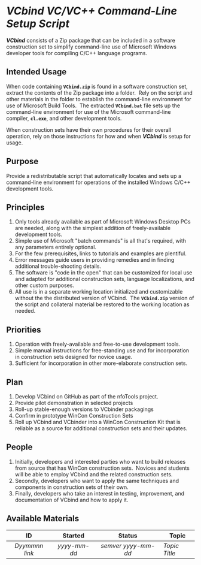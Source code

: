 <!-- index.md 0.1.1                 UTF-8                          2021-09-03
     ----1----|----2----|----3----|----4----|----5----|----6----|----7----|--*

                   VCBIND: VC/VC++ COMMAND-LINE SETUP SCRIPT
     -->

# ***VCbind** VC/VC++ Command-Line Setup Script*

***VCbind*** consists of a Zip package that can be included in a software
construction set to simplify command-line use of Microsoft Windows developer
tools for compiling C/C++ language programs.

## Intended Usage

When code containing **`VCbind.zip`** is found in a software construction set,
extract the contents of the Zip package into a folder.  Rely on the script
and other materials in the folder to establish the command-line environment
for use of Microsoft Build Tools.  The extracted **`VCbind.bat`** file sets up
the command-line environment for use of the Microsoft command-line compiler,
 **`cl.exe`**, and other development tools.

When construction sets have their own procedures for their overall operation,
rely on those instructions for how and when ***VCbind*** is setup for usage.

## Purpose

Provide a redistributable script that automatically locates and sets up a
command-line environment for operations of the installed Windows C/C++
development tools.
  
## Principles

1. Only tools already available as part of Microsoft Windows Desktop PCs are
needed, along with the simplest addition of freely-available development
tools.
2. Simple use of Microsoft "batch commands" is all that's required, with any
parameters entirely optional.
3. For the few prerequisites, links to tutorials and examples are plentiful.
4. Error messages guide users in providing remedies and in finding additional
trouble-shooting details.
5. The software is "code in the open" that can be customized for local use and
adapted for additional construction sets, language localizations, and other
custom purposes.
6. All use is in a separate working location initialized and customizable
without the the distributed version of VCbind.  The **`VCbind.zip`** version
of the script and collateral material be restored to the working location
as needed.
  
## Priorities

1. Operation with freely-available and free-to-use development tools.
2. Simple manual instructions for free-standing use and for incorporation
in construction sets designed for novice usage.
3. Sufficient for incorporation in other more-elaborate construction sets.

## Plan

1. Develop VCbind on GitHub as part of the nfoTools project.
2. Provide pilot demonstration in selected projects
3. Roll-up stable-enough versions to VCbinder packagings
4. Confirm in prototype WinCon Construction Sets
5. Roll up VCbind and VCbinder into a WinCon Construction Kit that is reliable
as a source for additional construction sets and their updates.

## People

1. Initially, developers and interested parties who want to build releases
from source that has WinCon construction sets.  Novices and students will be
able to employ VCbind and the related construction sets.
2. Secondly, developers who want to apply the same techniques and components
in construction sets of their own.
3. Finally, developers who take an interest in testing, improvement, and
documentation of VCbind and how to apply it.

## Available Materials

| **ID** | **Started** | **Status** | **Topic** |
|   :-:   |   :-:   |  :-:   |  ---  |
| _Dyymmnn link_ | _yyyy-mm-dd_ | _semver yyyy-mm-dd_ | _Topic Title_ |

<!-- ----1----|----2----|----3----|----4----|----5----|----6----|----7----|--*

     0.1.1 2021-09-03T22:02Z Numbered-List Fixup
     0.1.0 2021-09-03T21:33Z Transposition to nfoTools/dev/D161101/
     0.0.3 2017-12-26-12:08 Touch up and link to d161102/3
     0.0.2 2017-02-22-17:16 Add Synopsis and the 5Ps
     0.0.1 2016-11-25-11:32 Establish VCbind 0.1.0
     0.0.0 2016-11-12-17:32 create bootstrap placeholder to morph into the
           necessary material

                 *** end of docs/dev/D161101/index.md ***
     -->
